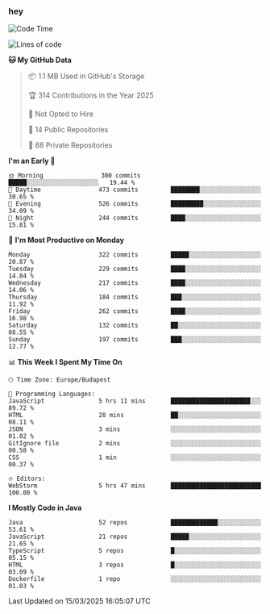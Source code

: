 ### hey

<!--START_SECTION:waka-->
![Code Time](http://img.shields.io/badge/Code%20Time-1%2C129%20hrs%2047%20mins-blue)

![Lines of code](https://img.shields.io/badge/From%20Hello%20World%20I%27ve%20Written-2.5%20million%20lines%20of%20code-blue)

**🐱 My GitHub Data** 

> 📦 1.1 MB Used in GitHub's Storage 
 > 
> 🏆 314 Contributions in the Year 2025
 > 
> 🚫 Not Opted to Hire
 > 
> 📜 14 Public Repositories 
 > 
> 🔑 88 Private Repositories 
 > 
**I'm an Early 🐤** 

```text
🌞 Morning                300 commits         █████░░░░░░░░░░░░░░░░░░░░   19.44 % 
🌆 Daytime                473 commits         ████████░░░░░░░░░░░░░░░░░   30.65 % 
🌃 Evening                526 commits         █████████░░░░░░░░░░░░░░░░   34.09 % 
🌙 Night                  244 commits         ████░░░░░░░░░░░░░░░░░░░░░   15.81 % 
```
📅 **I'm Most Productive on Monday** 

```text
Monday                   322 commits         █████░░░░░░░░░░░░░░░░░░░░   20.87 % 
Tuesday                  229 commits         ████░░░░░░░░░░░░░░░░░░░░░   14.84 % 
Wednesday                217 commits         ████░░░░░░░░░░░░░░░░░░░░░   14.06 % 
Thursday                 184 commits         ███░░░░░░░░░░░░░░░░░░░░░░   11.92 % 
Friday                   262 commits         ████░░░░░░░░░░░░░░░░░░░░░   16.98 % 
Saturday                 132 commits         ██░░░░░░░░░░░░░░░░░░░░░░░   08.55 % 
Sunday                   197 commits         ███░░░░░░░░░░░░░░░░░░░░░░   12.77 % 
```


📊 **This Week I Spent My Time On** 

```text
🕑︎ Time Zone: Europe/Budapest

💬 Programming Languages: 
JavaScript               5 hrs 11 mins       ██████████████████████░░░   89.72 % 
HTML                     28 mins             ██░░░░░░░░░░░░░░░░░░░░░░░   08.11 % 
JSON                     3 mins              ░░░░░░░░░░░░░░░░░░░░░░░░░   01.02 % 
GitIgnore file           2 mins              ░░░░░░░░░░░░░░░░░░░░░░░░░   00.58 % 
CSS                      1 min               ░░░░░░░░░░░░░░░░░░░░░░░░░   00.37 % 

🔥 Editors: 
WebStorm                 5 hrs 47 mins       █████████████████████████   100.00 % 
```

**I Mostly Code in Java** 

```text
Java                     52 repos            █████████████░░░░░░░░░░░░   53.61 % 
JavaScript               21 repos            █████░░░░░░░░░░░░░░░░░░░░   21.65 % 
TypeScript               5 repos             █░░░░░░░░░░░░░░░░░░░░░░░░   05.15 % 
HTML                     3 repos             █░░░░░░░░░░░░░░░░░░░░░░░░   03.09 % 
Dockerfile               1 repo              ░░░░░░░░░░░░░░░░░░░░░░░░░   01.03 % 
```




 Last Updated on 15/03/2025 16:05:07 UTC
<!--END_SECTION:waka-->
